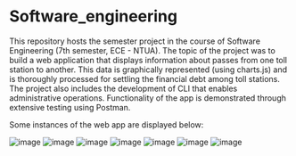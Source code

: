 # Software_engineering

This repository hosts the semester project in the course of Software Engineering (7th semester, ECE - NTUA). The topic of the project was to build a web application that displays information about passes from one toll station to another. This data is graphically represented (using charts.js) and is thoroughly processed for settling the financial debt among toll stations. The project also includes the development of CLI that enables administrative operations. Functionality of the app is demonstrated through extensive testing using Postman.

Some instances of the web app are displayed below:

![image](https://user-images.githubusercontent.com/92098079/167906787-71c99fc9-2bdc-4b1d-bc5b-b451ce6b8c81.png)
![image](https://user-images.githubusercontent.com/92098079/167906940-37d7b414-9ec9-4411-8e9a-5a75cf254785.png)
![image](https://user-images.githubusercontent.com/92098079/167907125-fdd3b31c-5781-4a50-8d2f-a0aa5388f434.png)
![image](https://user-images.githubusercontent.com/92098079/167907543-3d6cd203-d673-4992-b9bc-ef88d24f8d48.png)
![image](https://user-images.githubusercontent.com/92098079/167907665-f5eda54c-5007-4b36-83d6-8392abb629a6.png)
![image](https://user-images.githubusercontent.com/92098079/167907808-1526ea3d-02d3-464a-975e-b519ffa531b5.png)
![image](https://user-images.githubusercontent.com/92098079/167908292-c2b95a63-7316-49f7-a73b-27bc513408f1.png)
